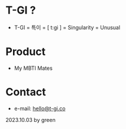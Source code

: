 <link href="custom.css" rel="stylesheet"/>

# T-GI ?
- T-GI = 특이 = [ t:gi ] = Singularity = Unusual

# Product
- My MBTI Mates

# Contact
- e-mail: hello@t-gi.co

2023.10.03 by green
